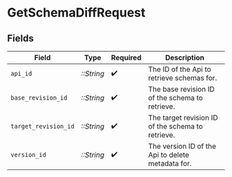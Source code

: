 # GetSchemaDiffRequest


## Fields

| Field                                             | Type                                              | Required                                          | Description                                       |
| ------------------------------------------------- | ------------------------------------------------- | ------------------------------------------------- | ------------------------------------------------- |
| `api_id`                                          | *::String*                                        | :heavy_check_mark:                                | The ID of the Api to retrieve schemas for.        |
| `base_revision_id`                                | *::String*                                        | :heavy_check_mark:                                | The base revision ID of the schema to retrieve.   |
| `target_revision_id`                              | *::String*                                        | :heavy_check_mark:                                | The target revision ID of the schema to retrieve. |
| `version_id`                                      | *::String*                                        | :heavy_check_mark:                                | The version ID of the Api to delete metadata for. |